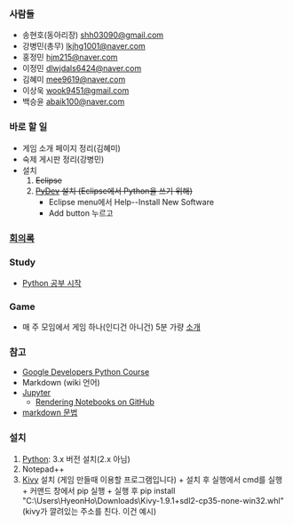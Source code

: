 ### 사람들
* 송현호(동아리장) shh03090@gmail.com
* 강병민(총무) lkjhg1001@naver.com
* 홍정민 hjm215@naver.com
* 이정민 dlwjdals6424@naver.com
* 김혜미 mee9619@naver.com
* 이상욱 wook9451@gmail.com
* 백승윤 abaik100@naver.com

### 바로 할 일
* 게임 소개 페이지 정리(김혜미)
* 숙제 게시판 정리(강병민)
* 설치
    1. ~~Eclipse~~
    1. ~~[PyDev](http://www.pydev.org/) 설치 (Eclipse에서 Python을 쓰기 위해)~~
        * Eclipse menu에서 Help--Install New Software
        * Add button 누르고
    
### [회의록](../../wiki/시작-회의록)

### Study
* [Python 공부 시작](../../wiki/Python-공부-시작)

### Game
* 매 주 모임에서 게임 하나(인디건 아니건) 5분 가량 [소개](../../wiki/소개)

### 참고
* [Google Developers Python Course](https://www.youtube.com/playlist?list=PLfZeRfzhgQzTMgwFVezQbnpc1ck0I6CQl)
* Markdown (wiki 언어)
* [Jupyter](http://jupyter.org/)
    * [Rendering Notebooks on GitHub](http://blog.jupyter.org/2015/05/07/rendering-notebooks-on-github/)
* [markdown 문법](http://rmarkdown.rstudio.com/authoring_basics.html)

### 설치
1. [Python](https://www.python.org/): 3.x 버전 설치(2.x 아님)
2. Notepad++
3. [Kivy](http://www.lfd.uci.edu/~gohlke/pythonlibs/#kivy) 설치 (게임 만들때 이용할 프로그램입니다)
       + 설치 후 실행에서 cmd를 실행
       + 커맨드 창에서 pip 실행
       + 실행 후 pip install "C:\Users\HyeonHo\Downloads\Kivy-1.9.1+sdl2-cp35-none-win32.whl"(kivy가 깔려있는 주소를 친다. 이건 예시)
